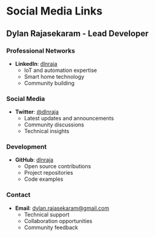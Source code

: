 # Social Media Links

## Dylan Rajasekaram - Lead Developer

### Professional Networks
- **LinkedIn**: [dlnraja](https://www.linkedin.com/in/dlnraja/)
  - IoT and automation expertise
  - Smart home technology
  - Community building

### Social Media
- **Twitter**: [@dlnraja](https://twitter.com/dlnraja)
  - Latest updates and announcements
  - Community discussions
  - Technical insights

### Development
- **GitHub**: [dlnraja](https://github.com/dlnraja)
  - Open source contributions
  - Project repositories
  - Code examples

### Contact
- **Email**: dylan.rajasekaram@gmail.com
  - Technical support
  - Collaboration opportunities
  - Community feedback


